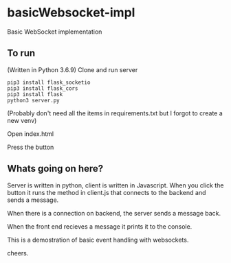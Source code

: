 # basicWebsocket-impl
Basic WebSocket implementation

## To run
(Written in Python 3.6.9)
Clone and run server

```
pip3 install flask_socketio
pip3 install flask_cors
pip3 install flask
python3 server.py
```
(Probably don't need all the items in requirements.txt but I forgot to create a new venv)

Open index.html

Press the button

## Whats going on here?
Server is written in python, client is written in Javascript. When you click the button it runs the method in client.js that connects to the backend and sends a message.

When there is a connection on backend, the server sends a message back.

When the front end recieves a message it prints it to the console.

This is a demostration of basic event handling with websockets.

cheers.